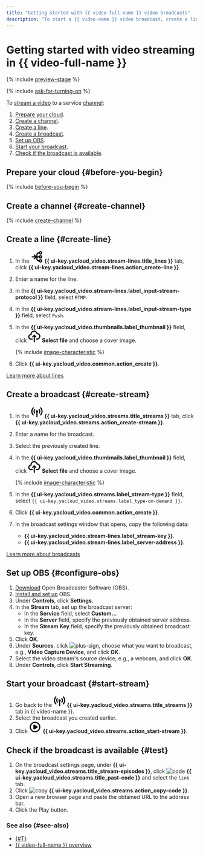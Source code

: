 ```yaml
---
title: "Getting started with {{ video-full-name }} video broadcasts"
description: "To start a {{ video-name }} video broadcast, create a line and configure OBS."
---
```


# Getting started with video streaming in {{ video-full-name }}

{% include [preview-stage](../_includes/video/preview-stage.md) %}

{% include [ask-for-turning-on](../_includes/video/ask-for-turning-on.md) %}

To [stream a video](./concepts/index.md#streams) to a service [channel](./concepts/index.md#channels):
1. [Prepare your cloud](#before-you-begin).
1. [Create a channel](#create-channel).
1. [Create a line](#create-line).
1. [Create a broadcast](#create-stream).
1. [Set up OBS](#configure-obs).
1. [Start your broadcast](#start-stream).
1. [Check if the broadcast is available](#test).

## Prepare your cloud {#before-you-begin}

{% include [before-you-begin](../_includes/video/before-you-begin.md) %}

## Create a channel {#create-channel}

{% include [create-channel](../_includes/video/create-channel.md) %}

## Create a line {#create-line}

1. In the ![lines](../_assets/console-icons/branches-right-arrow-right.svg) **{{ ui-key.yacloud_video.stream-lines.title_lines }}** tab, click **{{ ui-key.yacloud_video.stream-lines.action_create-line }}**.
1. Enter a name for the line.
1. In the **{{ ui-key.yacloud_video.stream-lines.label_input-stream-protocol }}** field, select `RTMP`.
1. In the **{{ ui-key.yacloud_video.stream-lines.label_input-stream-type }}** field, select `Push`.
1. In the **{{ ui-key.yacloud_video.thumbnails.label_thumbnail }}** field, click ![upload](../_assets/console-icons/cloud-arrow-up-in.svg) **Select file** and choose a cover image.

    {% include [image-characteristic](../_includes/video/image-characteristic.md) %}

1. Click **{{ ui-key.yacloud_video.common.action_create }}**.

[Learn more about lines](./concepts/index.md#lines)

## Create a broadcast {#create-stream}

1. In the ![streams](../_assets/console-icons/antenna-signal.svg) **{{ ui-key.yacloud_video.streams.title_streams }}** tab, click **{{ ui-key.yacloud_video.streams.action_create-stream }}**.
1. Enter a name for the broadcast.
1. Select the previously created line.
1. In the **{{ ui-key.yacloud_video.thumbnails.label_thumbnail }}** field, click ![upload](../_assets/console-icons/cloud-arrow-up-in.svg) **Select file** and choose a cover image.

    {% include [image-characteristic](../_includes/video/image-characteristic.md) %}

1. In the **{{ ui-key.yacloud_video.streams.label_stream-type }}** field, select `{{ ui-key.yacloud_video.streams.label_type-on-demand }}`.
1. Click **{{ ui-key.yacloud_video.common.action_create }}**.
1. In the broadcast settings window that opens, copy the following data:
   * **{{ ui-key.yacloud_video.stream-lines.label_stream-key }}**.
   * **{{ ui-key.yacloud_video.stream-lines.label_server-address }}**.

[Learn more about broadcasts](./concepts/index.md#streams)

## Set up OBS {#configure-obs}

1. [Download](https://obsproject.com/download) Open Broadcaster Software (OBS).
1. [Install and set up](https://obsproject.com/kb/category/1) OBS.
1. Under **Controls**, click **Settings**.
1. In the **Stream** tab, set up the broadcast server:
    * In the **Service** field, select **Custom...**
    * In the **Server** field, specify the previously obtained server address.
    * In the **Stream Key** field, specify the previously obtained broadcast key.
1. Click **OK**.
1. Under **Sources**, click ![plus-sign](../_assets/console-icons/plus.svg), choose what you want to broadcast, e.g., **Video Capture Device**, and click **OK**.
1. Select the video stream's source device, e.g., a webcam, and click **OK**.
1. Under **Controls**, click **Start Streaming**.

## Start your broadcast {#start-stream}

1. Go back to the ![streams](../_assets/console-icons/antenna-signal.svg) **{{ ui-key.yacloud_video.streams.title_streams }}** tab in {{ video-name }}.
1. Select the broadcast you created earlier.
1. Click ![video](../_assets/console-icons/circle-play.svg) **{{ ui-key.yacloud_video.streams.action_start-stream }}**.

## Check if the broadcast is available {#test}

1. On the broadcast settings page, under **{{ ui-key.yacloud_video.streams.title_stream-episodes }}**, click ![code](../_assets/console-icons/code.svg) **{{ ui-key.yacloud_video.streams.title_past-code }}** and select the `link` tab.
1. Click ![copy](../_assets/console-icons/copy.svg) **{{ ui-key.yacloud_video.streams.action_copy-code }}**.
1. Open a new browser page and paste the obtained URL to the address bar.
1. Click the Play button.

### See also {#see-also}

* [{#T}](hosting.md)
* [{{ video-full-name }} overview](./concepts/index.md)
